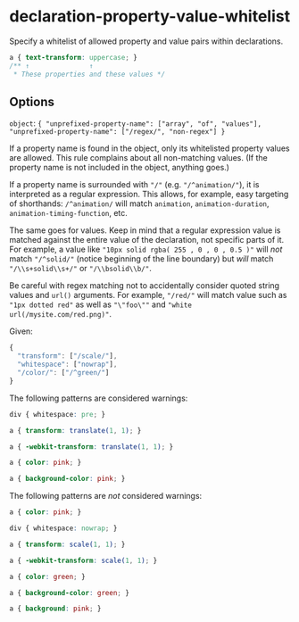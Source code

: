 # declaration-property-value-whitelist

Specify a whitelist of allowed property and value pairs within declarations.

```css
a { text-transform: uppercase; }
/** ↑               ↑
 * These properties and these values */
```

## Options

`object`: `{
  "unprefixed-property-name": ["array", "of", "values"],
  "unprefixed-property-name": ["/regex/", "non-regex"]
}`

If a property name is found in the object, only its whitelisted property values are allowed. This rule complains about all non-matching values. (If the property name is not included in the object, anything goes.)

If a property name is surrounded with `"/"` (e.g. `"/^animation/"`), it is interpreted as a regular expression. This allows, for example, easy targeting of shorthands: `/^animation/` will match `animation`, `animation-duration`, `animation-timing-function`, etc.

The same goes for values. Keep in mind that a regular expression value is matched against the entire value of the declaration, not specific parts of it. For example, a value like `"10px solid rgba( 255 , 0 , 0 , 0.5 )"` will *not* match `"/^solid/"` (notice beginning of the line boundary) but *will* match `"/\\s+solid\\s+/"` or `"/\\bsolid\\b/"`.

Be careful with regex matching not to accidentally consider quoted string values and `url()` arguments. For example, `"/red/"` will match value such as `"1px dotted red"` as well as `"\"foo\""` and `"white url(/mysite.com/red.png)"`.

Given:

```js
{
  "transform": ["/scale/"],
  "whitespace": ["nowrap"],
  "/color/": ["/^green/"]
}
```

The following patterns are considered warnings:

```css
div { whitespace: pre; }
```

```css
a { transform: translate(1, 1); }
```

```css
a { -webkit-transform: translate(1, 1); }
```

```css
a { color: pink; }
```

```css
a { background-color: pink; }
```

The following patterns are *not* considered warnings:

```css
a { color: pink; }
```

```css
div { whitespace: nowrap; }
```

```css
a { transform: scale(1, 1); }
```

```css
a { -webkit-transform: scale(1, 1); }
```

```css
a { color: green; }
```

```css
a { background-color: green; }
```

```css
a { background: pink; }
```
